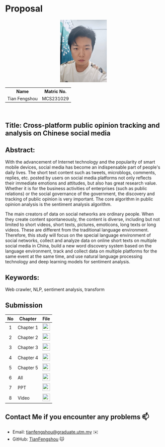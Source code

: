 # Proposal

<p align="center">
  <img height="200px" src="TianFengshou.jpg" />
</p>



<table align="center">
  <tr>
    <th>Name</th>
    <th>Matric No.</th>
  </tr>
  <tr>
    <td>Tian Fengshou</td>
    <td>MCS231029</td>
  </tr>
</table>
<br>

## Title: Cross-platform public opinion tracking and analysis on Chinese social media

## Abstract:
  With the advancement of Internet technology and the popularity of smart mobile devices, social media has become an indispensable part of people's daily lives. The short text content such as tweets, microblogs, comments, replies, etc. posted by users on social media platforms not only reflects their immediate emotions and attitudes, but also has great research value. Whether it is for the business activities of enterprises (such as public relations) or the social governance of the government, the discovery and tracking of public opinion is very important. The core algorithm in public opinion analysis is the sentiment analysis algorithm.

  The main creators of data on social networks are ordinary people. When they create content spontaneously, the content is diverse, including but not limited to short videos, short texts, pictures, emoticons, long texts or long videos. These are different from the traditional language environment. Therefore, this study will focus on the special language environment of social networks, collect and analyze data on online short texts on multiple social media in China, build a new word discovery system based on the language environment, track and collect data on multiple platforms for the same event at the same time, and use natural language processing technology and deep learning models for sentiment analysis.

## Keywords:

Web crawler, NLP, sentiment analysis, transform

## Submission

| No  | Chapter     |                                                 File |
| :-: | ---------- | :---------------------------------------------------------------------------------------------------: |
|  1  | Chapter 1 | <a href="./chapter1/Chapter1_TianFengshou_MCS231029.pdf"><img src="../../../images/answer.png" width="24px" height="24px"></a> |
|  2  | Chapter 2 | <a href="./chapter2/Chapter2_TianFengshou_MCS231029.pdf"><img src="../../../images/answer.png" width="24px" height="24px"></a> |
|  3  | Chapter 3 | <a href="./chapter3/Chapter3_TianFengshou_MCS231029.pdf"><img src="../../../images/answer.png" width="24px" height="24px"></a> |
|  4  | Chapter 4 | <a href="./chapter4/Chapter4_TianFengshou_MCS231029.pdf"><img src="../../../images/answer.png" width="24px" height="24px"></a> |
|  5  | Chapter 5 | <a href="./chapter5/Chapter5_TianFengshou_MCS231029.pdf"><img src="../../../images/answer.png" width="24px" height="24px"></a> |
| 6 | All | <a href="./All_Chapter_TianFengshou_EN.docx"><img src="../../../images/answer.png" width="24px" height="24px"></a> |
| 7 | PPT | <a href="./Data+Science+Research+Presentation TianFengshou.pptx"><img src="../../../images/answer.png" width="24px" height="24px"></a> |
| 8 | Video | <a href="https://youtu.be/1QGKDYxZt1k"><img src="../../../images/answer.png" width="24px" height="24px"></a> |

## Contact Me if you encounter any problems 📫

- Email: tianfengshou@graduate.utm.my ✉️
- GitHub: [TianFengshou](https://github.com/Tianfengshou) 🐱

